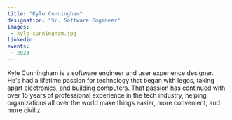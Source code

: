 ```yaml
---
title: "Kyle Cunningham"
designation: "Sr. Software Engineer"
images:
 - kyle-cunningham.jpg
linkedin: 
events:
 - 2023
---
```


Kyle Cunningham is a software engineer and user experience designer. He's had a lifetime passion for technology that began with legos, taking apart electronics, and building computers. That passion has continued with over 15 years of professional experience in the tech industry, helping organizations all over the world make things easier, more convenient, and more civiliz